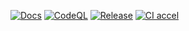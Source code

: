 <!-- BEGIN BADGES -->
[![Docs](https://github.com/JeanPhilipLalumiere/MCGT/actions/workflows/docs.yml/badge.svg)](https://github.com/JeanPhilipLalumiere/MCGT/actions/workflows/docs.yml)
[![CodeQL](https://github.com/JeanPhilipLalumiere/MCGT/actions/workflows/codeql.yml/badge.svg)](https://github.com/JeanPhilipLalumiere/MCGT/actions/workflows/codeql.yml)
[![Release](https://github.com/JeanPhilipLalumiere/MCGT/actions/workflows/release-publish.yml/badge.svg)](https://github.com/JeanPhilipLalumiere/MCGT/actions/workflows/release-publish.yml)
[![CI accel](https://github.com/JeanPhilipLalumiere/MCGT/actions/workflows/ci-accel.yml/badge.svg)](https://github.com/JeanPhilipLalumiere/MCGT/actions/workflows/ci-accel.yml)
<!-- END BADGES -->
